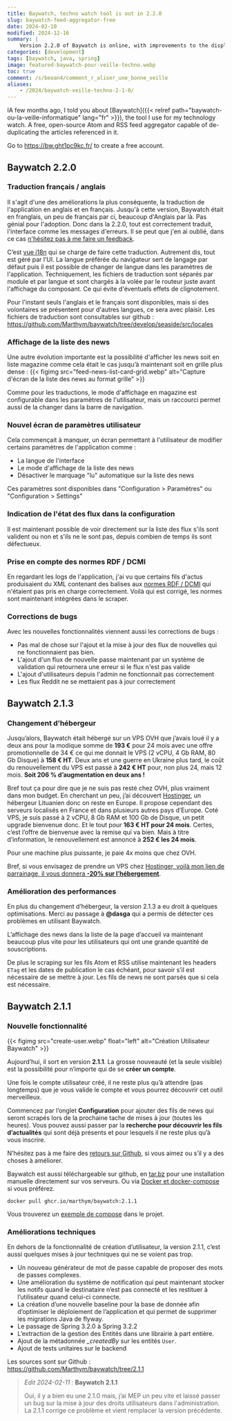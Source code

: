 ```yaml
---
title: Baywatch, techno watch tool is out in 2.2.0
slug: baywatch-feed-aggregator-free
date: 2024-02-10
modified: 2024-12-16
summary: |
    Version 2.2.0 of Baywatch is online, with improvements to the display of news feeds and French and English translations.
categories: [development]
tags: [baywatch, java, spring]
image: featured-baywatch-pour-veille-techno.webp
toc: true
comment: /s/beoan4/comment_r_aliser_une_bonne_veille
aliases:
    - /2024/baywatch-veille-techno-2-1-0/
---
```


IA few months ago, I told you about [Baywatch]({{< relref path="baywatch-ou-la-veille-informatique" lang="fr" >}}), the tool I use for my technology watch. A free, open-source Atom and RSS feed aggregator capable of de-duplicating the articles referenced in it.

Go to https://bw.ght1pc9kc.fr/ to create a free account.

## Baywatch 2.2.0

### Traduction français / anglais

Il s'agit d'une des améliorations la plus conséquente, la traduction de l'application en anglais et en français. Jusqu'à cette version, Baywatch était en franglais, un peu de français par ci, beaucoup d'Anglais par là. Pas génial pour l'adoption. Donc dans la 2.2.0, tout est correctement traduit, l'interface comme les messages d'erreurs. Il se peut que j'en ai oublié, dans ce cas [n'hésitez pas à me faire un feedback](https://github.com/Marthym/baywatch/issues/new/choose).

C’est [vue i18n](https://vue-i18n.intlify.dev/) qui se charge de faire cette traduction. Autrement dis, tout est géré par l’UI. La langue préférée du navigateur sert de langage par défaut puis il est possible de changer de langue dans les paramètres de l'application. Techniquement, les fichiers de traduction sont séparés par module et par langue et sont chargés à la volée par le routeur juste avant l'affichage du composant. Ce qui évite d'éventuels effets de clignotement.

Pour l'instant seuls l'anglais et le français sont disponibles, mais si des volontaires se présentent pour d'autres langues, ce sera avec plaisir. Les fichiers de traduction sont consultables sur github : https://github.com/Marthym/baywatch/tree/develop/seaside/src/locales

### Affichage de la liste des news

Une autre évolution importante est la possibilité d'afficher les news soit en liste magazine comme cela était le cas jusqu’à maintenant soit en grille plus dense :
{{< figimg src="feed-news-list-card-grid.webp" alt="Capture d'écran de la liste des news au format grille" >}}

Comme pour les traductions, le mode d'affichage en magazine est configurable dans les paramètres de l'utilisateur, mais un raccourci permet aussi de la changer dans la barre de navigation.

### Nouvel écran de paramètres utilisateur

Cela commençait à manquer, un écran permettant à l'utilisateur de modifier certains paramètres de l'application comme :
  * La langue de l'interface
  * Le mode d'affichage de la liste des news
  * Désactiver le marquage "lu" automatique sur la liste des news

Ces paramètres sont disponibles dans "Configuration > Paramètres" ou "Configuration > Settings"

### Indication de l'état des flux dans la configuration

Il est maintenant possible de voir directement sur la liste des flux s'ils sont valident ou non et s'ils ne le sont pas, depuis combien de temps ils sont défectueux.

### Prise en compte des normes RDF / DCMI

En regardant les logs de l'application, j'ai vu que certains fils d'actus produisaient du XML contenant des balises aux [normes RDF / DCMI](https://www.dublincore.org/schemas/rdfs/) qui n'étaient pas pris en charge correctement. Voilà qui est corrigé, les normes sont maintenant intégrées dans le scraper.

### Corrections de bugs

Avec les nouvelles fonctionnalités viennent aussi les corrections de bugs : 
  * Pas mal de chose sur l'ajout et la mise à jour des flux de nouvelles qui ne fonctionnaient pas bien.
  * L'ajout d'un flux de nouvelle passe maintenant par un système de validation qui retournera une erreur si le flux n'est pas valide
  * L'ajout d'utilisateurs depuis l'admin ne fonctionnait pas correctement
  * Les flux Reddit ne se mettaient pas à jour correctement

## Baywatch 2.1.3

### Changement d’hébergeur

Jusqu’alors, Baywatch était hébergé sur un VPS OVH que j’avais loué il y a deux ans pour la modique somme de **193 €** pour 24 mois avec une offre promotionnelle de 34 € ce qui me donnait le VPS (2 vCPU, 4 Gb RAM, 80 Gb Disque) à **158 € HT**. Deux ans et une guerre en Ukraine plus tard, le coût du renouvellement du VPS est passé à **242 € HT** pour, non plus 24, mais 12 mois. **Soit 206 % d’augmentation en deux ans !**

Bref tout ça pour dire que je ne suis pas resté chez OVH, plus vraiment dans mon budget. En cherchant un peu, j’ai découvert [Hostinger](https://www.hostinger.fr/), un hébergeur Lituanien donc on reste en Europe. Il propose cependant des serveurs localisés en France et dans plusieurs autres pays d’Europe. Coté VPS, je suis passé à 2 vCPU, 8 Gb RAM et 100 Gb de Disque, un petit upgrade bienvenue donc. Et le tout pour **163 € HT pour 24 mois**. Certes, c’est l’offre de bienvenue avec la remise qui va bien. Mais à titre d’information, le renouvellement est annoncé à **252 € les 24 mois**.

Pour une machine plus puissante, je paie 4x moins que chez OVH.

Bref, si vous envisagez de prendre un VPS chez [Hostinger, voilà mon lien de parrainage, il vous donnera **-20% sur l’hébergement**](https://hostinger.fr?REFERRALCODE=1FRDRIC50).

### Amélioration des performances

En plus du changement d’hébergeur, la version 2.1.3 a eu droit à quelques optimisations. Merci au passage à **@dasga** qui a permis de détecter ces problèmes en utilisant Baywatch.

L’affichage des news dans la liste de la page d’accueil va maintenant beaucoup plus vite pour les utilisateurs qui ont une grande quantité de souscriptions.

De plus le scraping sur les fils Atom et RSS utilise maintenant les headers `ETag` et les dates de publication le cas échéant, pour savoir s’il est nécessaire de se mettre à jour. Les fils de news ne sont parsés que si cela est nécessaire.

## Baywatch 2.1.1
### Nouvelle fonctionnalité

{{< figimg src="create-user.webp" float="left" alt="Création Utilisateur Baywatch" >}}

Aujourd’hui, il sort en version **2.1.1**. La grosse nouveauté (et la seule visible) est la possibilité pour n’importe qui de se **créer un compte**.

Une fois le compte utilisateur créé, il ne reste plus qu’à attendre (pas longtemps) que je vous valide le compte et vous pourrez découvrir cet outil merveilleux.

Commencez par l’onglet **Configuration** pour ajouter des fils de news qui seront scrapés lors de la prochaine tache de mises à jour (toutes les heures). Vous pouvez aussi passer par la **recherche pour découvrir les fils d’actualités** qui sont déjà présents et pour lesquels il ne reste plus qu’à vous inscrire.

N’hésitez pas à me faire des [retours sur Github](https://github.com/Marthym/baywatch/issues/new/choose), si vous aimez ou s’il y a des choses à améliorer.

Baywatch est aussi téléchargeable sur github, en [tar.bz](https://github.com/Marthym/baywatch/releases/download/2.1.1/baywatch-2.1.1.tar.bz2) pour une installation manuelle directement sur vos serveurs. Ou via [Docker et docker-compose](https://github.com/Marthym/baywatch/pkgs/container/baywatch) si vous préférez.

```shell
docker pull ghcr.io/marthym/baywatch:2.1.1

```

Vous trouverez un [exemple de compose](https://github.com/Marthym/baywatch/blob/4051279ca04db044f98527eb48fa7005356263b4/docker-compose.yml#L14) dans le projet.

### Améliorations techniques

En dehors de la fonctionnalité de création d’utilisateur, la version 2.1.1, c’est aussi quelques mises à jour techniques qui ne se voient pas trop.

* Un nouveau générateur de mot de passe capable de proposer des mots de passes complexes.
* Une amélioration du système de notification qui peut maintenant stocker les notifs quand le destinataire n’est pas connecté et les restituer à l’utilisateur quand celui-ci connecte.
* La création d’une nouvelle baseline pour la base de donnée afin d’optimiser le déploiement de l’application et qui permet de supprimer les migrations Java de flyway.
* Le passage de Spring 3.2.0 à Spring 3.2.2
* L’extraction de la gestion des Entités dans une librairie à part entière.
* Ajout de la métadonnée *_createdBy* sur les entités `User`.
* Ajout de tests unitaires sur le backend

Les sources sont sur Github : https://github.com/Marthym/baywatch/tree/2.1.1

> *Edit 2024-02-11 :* **Baywatch 2.1.1**
> 
> Oui, il y a bien eu une 2.1.0 mais, j’ai MEP un peu vite et laissé passer un bug sur la mise à jour des droits utilisateurs dans l'administration. La 2.1.1 corrige ce problème et vient remplacer la version précédente.
